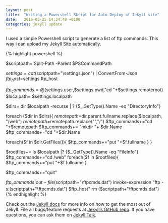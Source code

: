 ```yaml
---
layout: post
title:  "Writing a Powershell Skript for Auto Deploy of Jekyll site"
date:   2016-02-25 14:34:48 +0100
categories: jekyll update
---
```


I used a simple Powershell script to generate a list of ftp commands. This way i can upload my Jekyll Site 
automatically. 


{% highlight powershell %}

$scriptpath= Split-Path -Parent $PSCommandPath

$settings= cat ($scriptpath+"\settings.json") | ConvertFrom-Json
$ftp_host=$settings.ftp_host

$ftp_commands=@($settings.user,$settings.pwd,"cd "+$settings.remoteroot)
$localpath= $settings.localpath



$dirs= dir $localpath -recurse | ? {$_.GetType().Name -eq "DirectoryInfo"}


foreach ($dir in $dirs){
$remotepath=$dir.parent.fullname.replace($localpath, "/web")
$remotepath=$remotepath.replace("\","/")
$ftp_commands+="cd "+$remotepath
$ftp_commands+= "mkdir "+ $dir.Name
$ftp_commands+="cd "+$dir.Name

foreach($f in $dir.GetFiles()){
  $ftp_commands+="put "+$f.fullname
}
}

$rootfiles+= ls $localpath |? {$_.GetType().Name -eq "FileInfo"}
$ftp_commands+="cd /web"
foreach($f in $rootfiles){
  $ftp_commands+="put "+$f.fullname
}

$ftp_commands+="quit"

$ftp_commands| out-file ($scriptpath+"\ftpcmds.dat")
invoke-expression "ftp -s:$($scriptpath+"\ftpcmds.dat") $ftp_host"
rm ($scriptpath+"\ftpcmds.dat")
{% endhighlight %}

Check out the [Jekyll docs][jekyll-docs] for more info on how to get the most out of Jekyll. File all bugs/feature requests at [Jekyll’s GitHub repo][jekyll-gh]. If you have questions, you can ask them on [Jekyll Talk][jekyll-talk].

[jekyll-docs]: http://jekyllrb.com/docs/home
[jekyll-gh]:   https://github.com/jekyll/jekyll
[jekyll-talk]: https://talk.jekyllrb.com/
